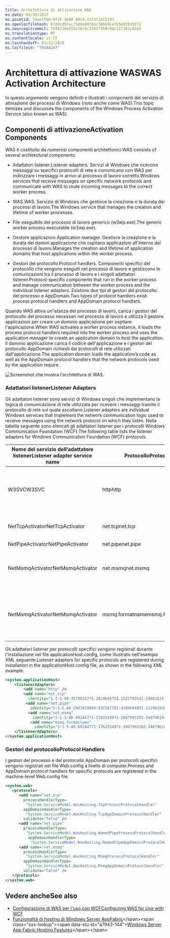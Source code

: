 ```yaml
---
title: Architettura di attivazione WAS
ms.date: 03/30/2017
ms.assetid: 58aeffb0-8f3f-4b40-80c8-15f3f1652fd3
ms.openlocfilehash: 67ddcd97ac75ddeb0765c38bb9ce7b5e8f039272
ms.sourcegitcommit: 7588136e355e10cbc2582f389c90c127363c02a5
ms.translationtype: MT
ms.contentlocale: it-IT
ms.lasthandoff: 03/12/2020
ms.locfileid: "79184247"
---
```

# <a name="was-activation-architecture"></a><span data-ttu-id="a7943-102">Architettura di attivazione WAS</span><span class="sxs-lookup"><span data-stu-id="a7943-102">WAS Activation Architecture</span></span>
<span data-ttu-id="a7943-103">In questo argomento vengono definiti e illustrati i componenti del servizio di attivazione dei processi di Windows (noto anche come WAS).</span><span class="sxs-lookup"><span data-stu-id="a7943-103">This topic itemizes and discusses the components of the Windows Process Activation Service (also known as WAS).</span></span>  
  
## <a name="activation-components"></a><span data-ttu-id="a7943-104">Componenti di attivazione</span><span class="sxs-lookup"><span data-stu-id="a7943-104">Activation Components</span></span>  
 <span data-ttu-id="a7943-105">WAS è costituito da numerosi componenti architettonici:</span><span class="sxs-lookup"><span data-stu-id="a7943-105">WAS consists of several architectural components:</span></span>  
  
- <span data-ttu-id="a7943-106">Adattatori listener.</span><span class="sxs-lookup"><span data-stu-id="a7943-106">Listener adapters.</span></span> <span data-ttu-id="a7943-107">Servizi di Windows che ricevono messaggi su specifici protocolli di rete e comunicano con WAS per indirizzare i messaggi in arrivo al processo di lavoro corretto.</span><span class="sxs-lookup"><span data-stu-id="a7943-107">Windows services that receive messages on specific network protocols and communicate with WAS to route incoming messages to the correct worker process.</span></span>  
  
- <span data-ttu-id="a7943-108">WAS.</span><span class="sxs-lookup"><span data-stu-id="a7943-108">WAS.</span></span> <span data-ttu-id="a7943-109">Servizio di Windows che gestisce la creazione e la durata dei processi di lavoro.</span><span class="sxs-lookup"><span data-stu-id="a7943-109">The Windows service that manages the creation and lifetime of worker processes.</span></span>  
  
- <span data-ttu-id="a7943-110">File eseguibile del processo di lavoro generico (w3wp.exe).</span><span class="sxs-lookup"><span data-stu-id="a7943-110">The generic worker process executable (w3wp.exe).</span></span>  
  
- <span data-ttu-id="a7943-111">Gestore applicazioni.</span><span class="sxs-lookup"><span data-stu-id="a7943-111">Application manager.</span></span> <span data-ttu-id="a7943-112">Gestisce la creazione e la durata dei domini applicazione che ospitano applicazioni all'interno del processo di lavoro.</span><span class="sxs-lookup"><span data-stu-id="a7943-112">Manages the creation and lifetime of application domains that host applications within the worker process.</span></span>  
  
- <span data-ttu-id="a7943-113">Gestori del protocollo.</span><span class="sxs-lookup"><span data-stu-id="a7943-113">Protocol handlers.</span></span> <span data-ttu-id="a7943-114">Componenti specifici del protocollo che vengono eseguiti nel processo di lavoro e gestiscono le comunicazioni tra il processo di lavoro e i singoli adattatori listener.</span><span class="sxs-lookup"><span data-stu-id="a7943-114">Protocol-specific components that run in the worker process and manage communication between the worker process and the individual listener adapters.</span></span> <span data-ttu-id="a7943-115">Esistono due tipi di gestori del protocollo: del processo e AppDomain.</span><span class="sxs-lookup"><span data-stu-id="a7943-115">Two types of protocol handlers exist: process protocol handlers and AppDomain protocol handlers.</span></span>  
  
 <span data-ttu-id="a7943-116">Quando WAS attiva un'istanza del processo di lavoro, carica i gestori del protocollo del processo necessari nel processo di lavoro e utilizza il gestore applicazioni per creare un dominio applicazione per ospitare l'applicazione.</span><span class="sxs-lookup"><span data-stu-id="a7943-116">When WAS activates a worker process instance, it loads the process protocol handlers required into the worker process and uses the application manager to create an application domain to host the application.</span></span> <span data-ttu-id="a7943-117">Il dominio applicazione carica il codice dell'applicazione e i gestori del protocollo AppDomain richiesti dai protocolli di rete utilizzati dall'applicazione.</span><span class="sxs-lookup"><span data-stu-id="a7943-117">The application domain loads the application’s code as well as the AppDomain protocol handlers that the network protocols used by the application require.</span></span>  
  
 ![Screenshot che mostra l'architettura di WAS.](./media/was-activation-architecture/windows-process-application-service-architecture.gif)  
  
### <a name="listener-adapters"></a><span data-ttu-id="a7943-119">Adattatori listener</span><span class="sxs-lookup"><span data-stu-id="a7943-119">Listener Adapters</span></span>  
 <span data-ttu-id="a7943-120">Gli adattatori listener sono servizi di Windows singoli che implementano la logica di comunicazione di rete utilizzata per ricevere i messaggi tramite il protocollo di rete sul quale ascoltano.</span><span class="sxs-lookup"><span data-stu-id="a7943-120">Listener adapters are individual Windows services that implement the network communication logic used to receive messages using the network protocol on which they listen.</span></span> <span data-ttu-id="a7943-121">Nella tabella seguente sono elencati gli adattatori listener per i protocolli Windows Communication Foundation (WCF).</span><span class="sxs-lookup"><span data-stu-id="a7943-121">The following table lists the listener adapters for Windows Communication Foundation (WCF) protocols.</span></span>  
  
|<span data-ttu-id="a7943-122">Nome del servizio dell’adattatore listener</span><span class="sxs-lookup"><span data-stu-id="a7943-122">Listener adapter service name</span></span>|<span data-ttu-id="a7943-123">Protocollo</span><span class="sxs-lookup"><span data-stu-id="a7943-123">Protocol</span></span>|<span data-ttu-id="a7943-124">Note</span><span class="sxs-lookup"><span data-stu-id="a7943-124">Notes</span></span>|  
|-----------------------------------|--------------|-----------|  
|<span data-ttu-id="a7943-125">W3SVC</span><span class="sxs-lookup"><span data-stu-id="a7943-125">W3SVC</span></span>|<span data-ttu-id="a7943-126">http</span><span class="sxs-lookup"><span data-stu-id="a7943-126">http</span></span>|<span data-ttu-id="a7943-127">Componente comune che fornisce l'attivazione HTTP sia per IIS 7.0 che per WCF.</span><span class="sxs-lookup"><span data-stu-id="a7943-127">Common component that provides HTTP activation for both IIS 7.0 and WCF.</span></span>|  
|<span data-ttu-id="a7943-128">NetTcpActivator</span><span class="sxs-lookup"><span data-stu-id="a7943-128">NetTcpActivator</span></span>|<span data-ttu-id="a7943-129">net.tcp</span><span class="sxs-lookup"><span data-stu-id="a7943-129">net.tcp</span></span>|<span data-ttu-id="a7943-130">Dipende dal servizio NetTcpPortSharing.</span><span class="sxs-lookup"><span data-stu-id="a7943-130">Depends on the NetTcpPortSharing service.</span></span>|  
|<span data-ttu-id="a7943-131">NetPipeActivator</span><span class="sxs-lookup"><span data-stu-id="a7943-131">NetPipeActivator</span></span>|<span data-ttu-id="a7943-132">net.pipe</span><span class="sxs-lookup"><span data-stu-id="a7943-132">net.pipe</span></span>||  
|<span data-ttu-id="a7943-133">NetMsmqActivator</span><span class="sxs-lookup"><span data-stu-id="a7943-133">NetMsmqActivator</span></span>|<span data-ttu-id="a7943-134">net.msmq</span><span class="sxs-lookup"><span data-stu-id="a7943-134">net.msmq</span></span>|<span data-ttu-id="a7943-135">Per l'utilizzo con le applicazioni di Accodamento messaggi basate su WCF.</span><span class="sxs-lookup"><span data-stu-id="a7943-135">For use with WCF-based Message Queuing applications.</span></span>|  
|<span data-ttu-id="a7943-136">NetMsmqActivator</span><span class="sxs-lookup"><span data-stu-id="a7943-136">NetMsmqActivator</span></span>|<span data-ttu-id="a7943-137">msmq.formatname</span><span class="sxs-lookup"><span data-stu-id="a7943-137">msmq.formatname</span></span>|<span data-ttu-id="a7943-138">Fornisce la compatibilità delle applicazioni di accodamento messaggi esistenti con le versioni precedenti.</span><span class="sxs-lookup"><span data-stu-id="a7943-138">Provides backwards compatibility with existing Message Queuing applications.</span></span>|  
  
 <span data-ttu-id="a7943-139">Gli adattatori listener per protocolli specifici vengono registrati durante l'installazione nel file applicationHost.config, come illustrato nell'esempio XML seguente.</span><span class="sxs-lookup"><span data-stu-id="a7943-139">Listener adapters for specific protocols are registered during installation in the applicationHost.config file, as shown in the following XML example.</span></span>  
  
```xml  
<system.applicationHost>  
    <listenerAdapters>  
        <add name="http" />  
        <add name="net.tcp"
          identity="S-1-5-80-3579033775-2824656752-1522793541-1960352512-462907086" />  
         <add name="net.pipe"
           identity="S-1-5-80-2943419899-937267781-4189664001-1229628381-3982115073" />  
          <add name="net.msmq"
            identity="S-1-5-80-89244771-1762554971-1007993102-348796144-2203111529" />  
           <add name="msmq.formatname"
             identity="S-1-5-80-89244771-1762554971-1007993102-348796144-2203111529" />  
    </listenerAdapters>  
</system.applicationHost>  
```  
  
### <a name="protocol-handlers"></a><span data-ttu-id="a7943-140">Gestori del protocollo</span><span class="sxs-lookup"><span data-stu-id="a7943-140">Protocol Handlers</span></span>  
 <span data-ttu-id="a7943-141">I gestori del processo e del protocollo AppDomain per protocolli specifici vengono registrati nel file Web.config a livello di computer.</span><span class="sxs-lookup"><span data-stu-id="a7943-141">Process and AppDomain protocol handlers for specific protocols are registered in the machine-level Web.config file.</span></span>  
  
```xml  
<system.web>  
   <protocols>  
      <add name="net.tcp"
        processHandlerType=  
         "System.ServiceModel.WasHosting.TcpProcessProtocolHandler"  
        appDomainHandlerType=  
         "System.ServiceModel.WasHosting.TcpAppDomainProtocolHandler"  
        validate="false" />  
      <add name="net.pipe"
        processHandlerType=  
         "System.ServiceModel.WasHosting.NamedPipeProcessProtocolHandler"  
          appDomainHandlerType=  
           "System.ServiceModel.WasHosting.NamedPipeAppDomainProtocolHandler"/>  
      <add name="net.msmq"  
        processHandlerType=  
         "System.ServiceModel.WasHosting.MsmqProcessProtocolHandler"  
        appDomainHandlerType=  
         "System.ServiceModel.WasHosting.MsmqAppDomainProtocolHandler"  
        validate="false" />  
   </protocols>  
</system.web>  
```  
  
## <a name="see-also"></a><span data-ttu-id="a7943-142">Vedere anche</span><span class="sxs-lookup"><span data-stu-id="a7943-142">See also</span></span>

- [<span data-ttu-id="a7943-143">Configurazione di WAS per l'uso con WCF</span><span class="sxs-lookup"><span data-stu-id="a7943-143">Configuring WAS for Use with WCF</span></span>](../../../../docs/framework/wcf/feature-details/configuring-the-wpa--service-for-use-with-wcf.md)
- <span data-ttu-id="a7943-144">[Funzionalità di hosting di Windows Server AppFabric](https://docs.microsoft.com/previous-versions/appfabric/ee677189(v=azure.10))</span><span class="sxs-lookup"><span data-stu-id="a7943-144">[Windows Server App Fabric Hosting Features](https://docs.microsoft.com/previous-versions/appfabric/ee677189(v=azure.10))</span></span>

